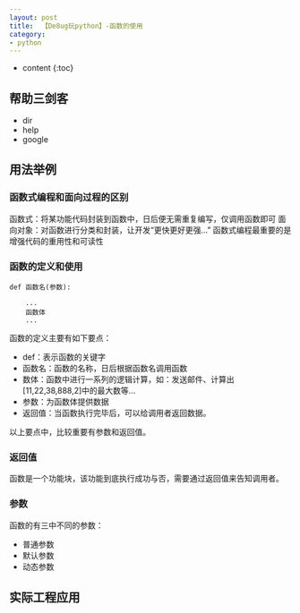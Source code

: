 ```yaml
---
layout: post
title:  【De8ug玩python】-函数的使用
category: 
- python  
---
```


* content
{:toc}


## 帮助三剑客  

- dir  
- help  
- google


## 用法举例  

### 函数式编程和面向过程的区别

函数式：将某功能代码封装到函数中，日后便无需重复编写，仅调用函数即可
面向对象：对函数进行分类和封装，让开发“更快更好更强...”
函数式编程最重要的是增强代码的重用性和可读性

### 函数的定义和使用

    def 函数名(参数):
         
        ...
        函数体
        ...

函数的定义主要有如下要点：

- def：表示函数的关键字  
- 函数名：函数的名称，日后根据函数名调用函数    
- 数体：函数中进行一系列的逻辑计算，如：发送邮件、计算出 [11,22,38,888,2]中的最大数等...  
- 参数：为函数体提供数据  
- 返回值：当函数执行完毕后，可以给调用者返回数据。

以上要点中，比较重要有参数和返回值。

### 返回值

函数是一个功能块，该功能到底执行成功与否，需要通过返回值来告知调用者。

### 参数  

函数的有三中不同的参数：

- 普通参数
- 默认参数
- 动态参数

## 实际工程应用  